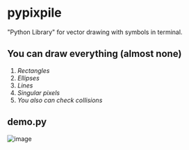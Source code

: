 # pypixpile
"Python Library" for vector drawing with symbols in terminal.

## You can draw everything (almost none)
1. *Rectangles*
2. *Ellipses*
3. *Lines*
4. *Singular pixels*
5. *You also can check collisions*

## demo.py
![image](https://user-images.githubusercontent.com/83335375/187716936-a47b3a5d-46f7-4e6f-9bbf-959eb598f83d.png)
